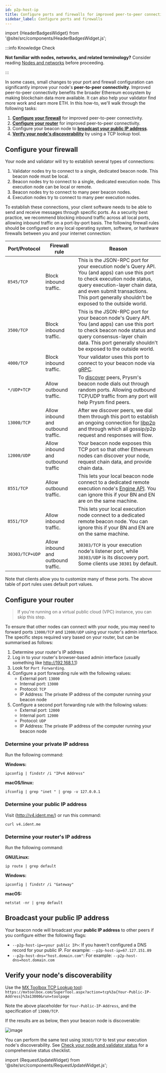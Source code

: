 ```yaml
---
id: p2p-host-ip
title: Configure ports and firewalls for improved peer-to-peer connectivity
sidebar_label: Configure ports and firewalls
---
```


import {HeaderBadgesWidget} from '@site/src/components/HeaderBadgesWidget.js';

<HeaderBadgesWidget commaDelimitedContributors="Nishant,Raul,Mick" lastVerifiedDateString="August 30th, 2022" lastVerifiedVersionString="v3.0.0" />


:::info Knowledge Check

**Not familiar with nodes, networks, and related terminology?** Consider reading [Nodes and networks](../concepts/nodes-networks.md) before proceeding. 

:::

In some cases, small changes to your port and firewall configuration can significantly improve your node's **peer-to-peer connectivity**. Improved peer-to-peer connectivity benefits the broader Ethereum ecosystem by making blockchain data more available. It can also help your validator find more work and earn more ETH. In this how-to, we'll walk through the following tasks:

 1. **[Configure your firewall](#configure-your-firewall)** for improved peer-to-peer connectivity.
 2. **[Configure your router](#configure-your-router)** for improved peer-to-peer connectivity.
 3. Configure your beacon node to **[broadcast your public IP address](#broadcast-your-public-ip-address)**.
 4. **[Verify your node's discoverability](#verify-your-nodes-discoverability)** by using a TCP lookup tool.


## Configure your firewall

Your node and validator will try to establish several types of connections:

 1. Validator nodes try to connect to a single, dedicated beacon node. This beacon node must be local.
 2. Beacon nodes try to connect to a single, dedicated execution node. This execution node can be local or remote.
 3. Beacon nodes try to connect to many peer beacon nodes.
 4. Execution nodes try to connect to many peer execution nodes.

To establish these connections, your client software needs to be able to send and receive messages through specific ports. As a security best practice, we recommend blocking inbound traffic across all local ports, allowing inbound traffic on a port-by-port basis. The following firewall rules should be configured on any local operating system, software, or hardware firewalls between you and your internet connection:


| Port/Protocol   | Firewall rule                       | Reason                                                                                                                                                                                                                                                         |
|-----------------|-------------------------------------|----------------------------------------------------------------------------------------------------------------------------------------------------------------------------------------------------------------------------------------------------------------|
| `8545/TCP`      | Block inbound traffic.              | This is the JSON-RPC port for your execution node's Query API. You (and apps) can use this port to check execution node status, query execution-layer chain data, and even submit transactions. This port generally shouldn't be exposed to the outside world. |
| `3500/TCP`      | Block inbound traffic.              | This is the JSON-RPC port for your beacon node's Query API. You (and apps) can use this port to check beacon node status and query consensus-layer chain data. This port generally shouldn't be exposed to the outside world.                                  |
| `4000/TCP`      | Block inbound traffic.              | Your validator uses this port to connect to your beacon node via [gRPC](https://grpc.io).                                                                                                                                                                      |
| `*/UDP+TCP`     | Allow outbound traffic.             | To [discover](https://github.com/ethereum/devp2p/wiki/Discovery-Overview) peers, Prysm's beacon node dials out through random ports. Allowing outbound TCP/UDP traffic from any port will help Prysm find peers.                                               |
| `13000/TCP`     | Allow inbound and outbound traffic. | After we discover peers, we dial them through this port to establish an ongoing connection for [libp2p](https://libp2p.io/) and through which all gossip/p2p request and responses will flow.                                                                  |
| `12000/UDP`     | Allow inbound and outbound traffic  | Your beacon node exposes this TCP port so that other Ethereum nodes can discover your node, request chain data, and provide chain data.                                                                                                                        |
| `8551/TCP`      | Allow outbound traffic.             | This lets your local beacon node connect to a dedicated remote execution node's [Engine API](https://github.com/ethereum/execution-apis/blob/main/src/engine/specification.md). You can ignore this if your BN and EN are on the same machine.                 |
| `8551/TCP`      | Allow inbound traffic.              | This lets your local execution node connect to a dedicated remote beacon node. You can ignore this if your BN and EN are on the same machine.                                                                                                                  |
| `30303/TCP+UDP` | Allow inbound and outbound traffic. | `30303/TCP` is your execution node's listener port, while `30303/UDP` is its discovery port. Some clients use `30301` by default.                                                                                                                              |

Note that clients allow you to customize many of these ports. The above table of port rules uses default port values.



## Configure your router

> If you're running on a virtual public cloud (VPC) instance, you can skip this step.

To ensure that other nodes can connect with your node, you may need to forward ports `13000/TCP` and `12000/UDP` using your router's admin interface.  The specific steps required vary based on your router, but can be summarised as follows:

1. Determine your router's IP address
2. Log in to your router's browser-based admin interface (usually something like http://192.168.1.1)
3. Look for `Port Forwarding`.
4. Configure a port forwarding rule with the following values:
    - External port: `13000`
    - Internal port: `13000`
    - Protocol: `TCP`
    - IP Address: The private IP address of the computer running your beacon node
5. Configure a second port forwarding rule with the following values:
    - External port: `12000`
    - Internal port: `12000`
    - Protocol: `UDP`
    - IP Address: The private IP address of the computer running your beacon node


### Determine your private IP address

Run the following command:


**Windows:**
```
ipconfig | findstr /i "IPv4 Address"
```
**macOS/linux:**
```
ifconfig | grep "inet " | grep -v 127.0.0.1
```

### Determine your public IP address

Visit (http://v4.ident.me/) or run this command:

```
curl v4.ident.me
```

### Determine your router's IP address

Run the following command:

**GNU/Linux:**
```
ip route | grep default
```
**Windows:**
```
ipconfig | findstr /i "Gateway"
```
**macOS:**
```
netstat -nr | grep default
```

## Broadcast your public IP address

Your beacon node will broadcast your **public IP address** to other peers if you configure either the following flags:

 - `--p2p-host-ip=<your public IP>`: If you haven't configured a DNS record for your public IP. For example: `--p2p-host-ip=67.127.151.89`
 - `--p2p-host-dns="host.domain.com"`: For example: `--p2p-host-dns=host.domain.com`


## Verify your node's discoverability

Use the [MX Toolbox TCP Lookup tool](https://mxtoolbox.com/SuperTool.aspx?): `https://mxtoolbox.com/SuperTool.aspx?action=tcp%3a{Your-Public-IP-Address}%3a13000&run=toolpage`

Note the above placeholder for `Your-Public-IP-Address`, and the specification of `13000/TCP`.

If the results are as below, then your beacon node is discoverable:

![image](https://user-images.githubusercontent.com/2212651/81552111-7c703400-93a0-11ea-83b5-abeebc63c285.png)

You can perform the same test using `30303/TCP` to test your execution node's discoverability. See [Check your node and validator status](../monitoring/checking-status.md) for a comprehensive status checklist.


import {RequestUpdateWidget} from '@site/src/components/RequestUpdateWidget.js';

<RequestUpdateWidget />